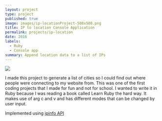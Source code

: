 ```yaml
---
layout: project
type: project
published: true
image: images/ip-locationProject-500x500.png
title: IP to location Console Application
permalink: projects/ip-location
date: 2016
labels:
  - Ruby
  - Console app
summary: Append location data to a list of IPs
---
```


<img class="ui image" src="{{ site.baseurl }}/images/ip-locationProject.png">

I made this project to generate a list of cities so I could find out where people were connecting to my website from. This was one of the first coding projects that I made for fun and not for school. I wanted to write it in Ruby because I was reading a book called Learn Ruby the hard way. It makes use of arg c and v and has different modes that can be changed by user input.

Implemented using <a href=http://ipinfo.io/>ipinfo API</a>
